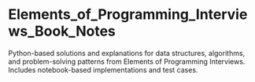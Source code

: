 # Elements_of_Programming_Interviews_Book_Notes
Python-based solutions and explanations for data structures, algorithms, and problem-solving patterns from Elements of Programming Interviews. Includes notebook-based implementations and test cases.
